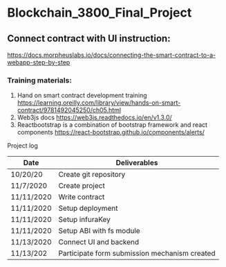 # Blockchain_3800_Final_Project


## Connect contract with UI instruction:
https://docs.morpheuslabs.io/docs/connecting-the-smart-contract-to-a-webapp-step-by-step

### Training materials:
1. Hand on smart contract development training https://learning.oreilly.com/library/view/hands-on-smart-contract/9781492045250/ch05.html
2. Web3js docs https://web3js.readthedocs.io/en/v1.3.0/
3. Reactbootstrap is a combination of bootstrap framework and react components https://react-bootstrap.github.io/components/alerts/


Project log

| Date       | Deliverables          |
| --------   | --------------------- |
| 10/20/20   | Create git repository |
| 11/7/2020  | Create project        |
| 11/11/2020 | Write contract        |
| 11/11/2020 | Setup deployment      |
| 11/11/2020 | Setup infuraKey       |
| 11/11/2020 | Setup ABI with fs module|
| 11/13/2020 | Connect UI and backend|
| 11/13/202  | Participate form submission mechanism created |
 

